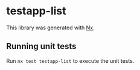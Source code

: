 # testapp-list

This library was generated with [Nx](https://nx.dev).

## Running unit tests

Run `nx test testapp-list` to execute the unit tests.

